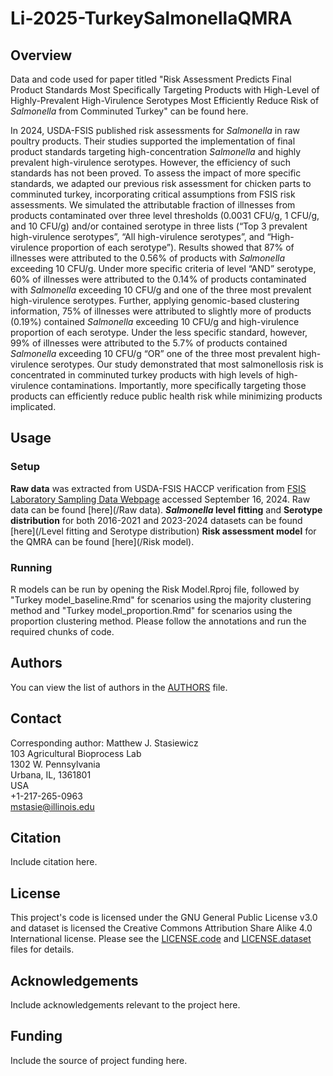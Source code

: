 # Li-2025-TurkeySalmonellaQMRA

## Overview
Data and code used for paper titled "Risk Assessment Predicts Final Product Standards Most Specifically Targeting Products with High-Level of Highly-Prevalent High-Virulence Serotypes Most Efficiently Reduce Risk of *Salmonella* from Comminuted Turkey" can be found here. 

In 2024, USDA-FSIS published risk assessments for *Salmonella* in raw poultry products. Their studies supported the implementation of final product standards targeting high-concentration *Salmonella* and highly prevalent high-virulence serotypes. However, the efficiency of such standards has not been proved. To assess the impact of more specific standards, we adapted our previous risk assessment for chicken parts to comminuted turkey, incorporating critical assumptions from FSIS risk assessments. We simulated the attributable fraction of illnesses from products contaminated over three level thresholds (0.0031 CFU/g, 1 CFU/g, and 10 CFU/g) and/or contained serotype in three lists (“Top 3 prevalent high-virulence serotypes”, “All high-virulence serotypes”, and “High-virulence proportion of each serotype”). Results showed that 87% of illnesses were attributed to the 0.56% of products with *Salmonella* exceeding 10 CFU/g. Under more specific criteria of level “AND” serotype, 60% of illnesses were attributed to the 0.14% of products contaminated with *Salmonella* exceeding 10 CFU/g and one of the three most prevalent high-virulence serotypes. Further, applying genomic-based clustering information, 75% of illnesses were attributed to slightly more of products (0.19%) contained *Salmonella* exceeding 10 CFU/g and high-virulence proportion of each serotype. Under the less specific standard, however, 99% of illnesses were attributed to the 5.7% of products contained *Salmonella* exceeding 10 CFU/g “OR” one of the three most prevalent high-virulence serotypes. Our study demonstrated that most salmonellosis risk is concentrated in comminuted turkey products with high levels of high-virulence contaminations. Importantly, more specifically targeting those products can efficiently reduce public health risk while minimizing products implicated.

## Usage
### Setup
**Raw data** was extracted from USDA-FSIS HACCP verification from [FSIS Laboratory Sampling Data Webpage](https://www.fsis.usda.gov/news-events/publications/raw-poultry-sampling) accessed September 16, 2024. Raw data can be found [here](/Raw data). 
***Salmonella* level fitting** and **Serotype distribution** for both 2016-2021 and 2023-2024 datasets can be found [here](/Level fitting and Serotype distribution)
**Risk assessment model** for the QMRA can be found [here](/Risk model). 

### Running
R models can be run by opening the Risk Model.Rproj file, followed by "Turkey model_baseline.Rmd" for scenarios using the majority clustering method and "Turkey model_proportion.Rmd" for scenarios using the proportion clustering method. Please follow the annotations and run the required chunks of code. 

## Authors
You can view the list of authors in the [AUTHORS](/AUTHORS) file.

## Contact
Corresponding author: Matthew J. Stasiewicz<br>
103 Agricultural Bioprocess Lab<br>
1302 W. Pennsylvania<br>
Urbana, IL, 1361801<br>
USA<br>
+1-217-265-0963<br>
[mstasie@illinois.edu](mailto:mstasie@illinois.edu)

## Citation
Include citation here.

## License
This project's code is licensed under the GNU General Public License v3.0 and dataset is licensed the Creative Commons Attribution Share Alike 4.0 International license. Please see the [LICENSE.code](/LICENSE.code) and [LICENSE.dataset](/LICENSE.dataset) files for details.

## Acknowledgements
Include acknowledgements relevant to the project here.

## Funding
Include the source of project funding here.
